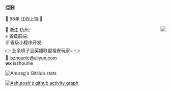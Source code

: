 ### :cn:
🌱 98年 江西上饶 :boy: <br>

<img align="right" src="https://github-readme-stats.vercel.app/api?username=zhounie&show_icons=true" />

:office: 浙江·杭州;<br>
:fist: 省级前端;<br>
:v: 省级小程序开发;<br>
:point_right: 业余喷子且英雄联盟祖安玩家~ :point_left:<br>
:email: iszhounie@aliyun.com<br>
**wx** iszhounie<br>

![Anurag's GitHub stats](https://github-readme-stats.vercel.app/api?username=zhounie&show_icons=true)

[![Ashutosh's github activity graph](https://activity-graph.herokuapp.com/graph?username=zhounie&bg_color=ffffff&color=52b983&line=52b983&point=55b983&area=true&hide_border=true)](https://github.com/ashutosh00710/github-readme-activity-graph)
